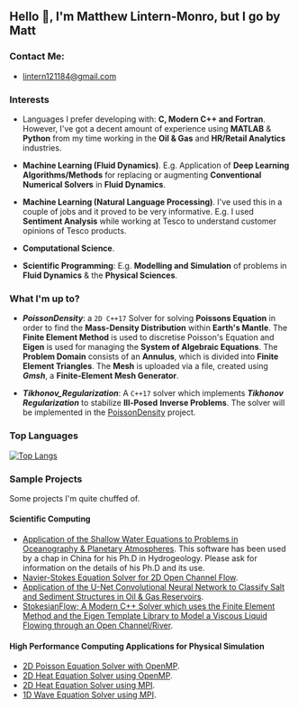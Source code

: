 ## Hello 👋, I'm Matthew Lintern-Monro, but I go by Matt

### Contact Me:

* <lintern121184@gmail.com>
 

### Interests
- Languages I prefer developing with: __C, Modern C++ and Fortran__. However, I've got a decent amount of experience using __MATLAB__ & __Python__ from my time working in the __Oil & Gas__ and __HR/Retail Analytics__ industries.
  

- __Machine Learning (Fluid Dynamics)__. E.g. Application of __Deep Learning Algorithms/Methods__ for replacing or augmenting __Conventional Numerical Solvers__ in __Fluid Dynamics__.
- __Machine Learning (Natural Language Processing)__. I've used this in a couple of jobs and it proved to be very informative. E.g. I used __Sentiment Analysis__ while working at Tesco to understand customer opinions of Tesco products.
- __Computational Science__. 
- __Scientific Programming__: E.g. __Modelling and Simulation__ of problems in __Fluid Dynamics__ & the __Physical Sciences__.


### What I'm up to?
* ___PoissonDensity___: a `2D C++17` Solver for solving __Poissons Equation__ in order to find the __Mass-Density Distribution__ within __Earth's Mantle__. The __Finite Element Method__ is used to discretise Poisson's Equation and __Eigen__ is used for managing the __System of Algebraic Equations__. The __Problem Domain__ consists of an __Annulus__, which is divided into __Finite Element Triangles__. The __Mesh__ is uploaded via a file, created using ___Gmsh___, a __Finite-Element Mesh Generator__.


* ___Tikhonov_Regularization___: A `C++17` solver which implements ___Tikhonov Regularization___ to stabilize __Ill-Posed__ __Inverse Problems__. The solver will be implemented in the [PoissonDensity](https://github.com/MRLintern/PoissonDensity) project.





### Top Languages
[![Top Langs](https://github-readme-stats.vercel.app/api/top-langs/?username=MRLintern&layout=compact&theme=rose_pine&hide=jupyter%20notebook,javascript,html)](https://github.com/anuraghazra/github-readme-stats)



  

### Sample Projects
Some projects I'm quite chuffed of.

#### Scientific Computing

- [Application of the Shallow Water Equations to Problems in Oceanography & Planetary Atmospheres](https://github.com/MRLintern/Shallow_Water_Equations). This software has been used by a chap in China for his Ph.D in Hydrogeology. Please ask for information on the details of his Ph.D and its use.
- [Navier-Stokes Equation Solver for 2D Open Channel Flow](https://github.com/MRLintern/NavierStokes-2D-ChannelFlow).
- [Application of the U-Net Convolutional Neural Network to Classify Salt and Sediment Structures in Oil & Gas Reservoirs](https://github.com/MRLintern/Salt_and_Sediment_Classification).
- [StokesianFlow; A Modern C++ Solver which uses the Finite Element Method and the Eigen Template Library to Model a Viscous Liquid Flowing through an Open Channel/River](https://github.com/MRLintern/StokesianFlow).

#### High Performance Computing Applications for Physical Simulation
- [2D Poisson Equation Solver with OpenMP](https://github.com/MRLintern/2D_Poisson_Equation_OpenMP).
- [2D Heat Equation Solver using OpenMP](https://github.com/MRLintern/2D-Heat-Equation_OpenMP).
- [2D Heat Equation Solver using MPI](https://github.com/MRLintern/2D_Heat_Equation-MPI).
- [1D Wave Equation Solver using MPI](https://github.com/MRLintern/1D_Wave-Equation-MPI).











                                                                                                       

  

  
    
 
